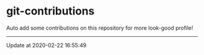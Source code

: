 # git-contributions

Auto add some contributions on this repository for more look-good profile!

---

Update at 2020-02-22 16:55:49

